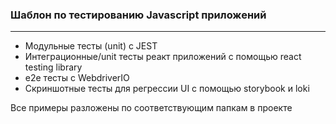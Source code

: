 ### Шаблон по тестированию Javascript приложений
----------------------------------------------------------------------------
- Модульные тесты (unit) с JEST
- Интеграционные/unit тесты реакт приложений с помощью react testing library
- e2e тесты с WebdriverIO
- Скриншотные тесты для регрессии UI с помощью storybook и loki

Все примеры разложены по соответствующим папкам в проекте

